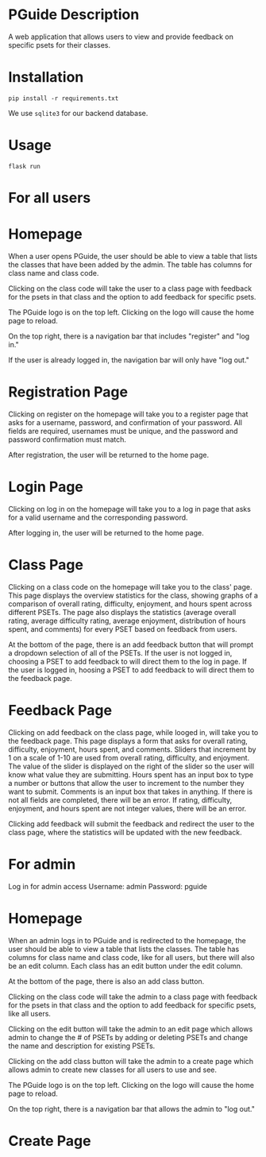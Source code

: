 # PGuide Description
A web application that allows users to view and provide feedback on specific psets for their classes.

# Installation
```
pip install -r requirements.txt
```

We use `sqlite3` for our backend database.

# Usage
```
flask run
```

# For all users

# Homepage
When a user opens PGuide, the user should be able to view a table that lists the classes that have been added by the admin. The table has columns for class name and class code.

Clicking on the class code will take the user to a class page with feedback for the psets in that class and the option to add feedback for specific psets.

The PGuide logo is on the top left. Clicking on the logo will cause the home page to reload.

On the top right, there is a navigation bar that includes "register" and "log in."

If the user is already logged in, the navigation bar will only have "log out."

# Registration Page
Clicking on register on the homepage will take you to a register page that asks for a username, password, and confirmation of your password. All fields are required, usernames must be unique, and the password and password confirmation must match.

After registration, the user will be returned to the home page.

# Login Page
Clicking on log in on the homepage will take you to a log in page that asks for a valid username and the corresponding password.

After logging in, the user will be returned to the home page.

# Class Page
Clicking on a class code on the homepage will take you to the class' page. This page displays the overview statistics for the class, showing graphs of a comparison of overall rating, difficulty, enjoyment, and hours spent across different PSETs. The page also displays the statistics (average overall rating, average difficulty rating, average enjoyment, distribution of hours spent, and comments) for every PSET based on feedback from users.

At the bottom of the page, there is an add feedback button that will prompt a dropdown selection of all of the PSETs. If the user is not logged in, choosing a PSET to add feedback to will direct them to the log in page. If the user is logged in, hoosing a PSET to add feedback to will direct them to the feedback page.

# Feedback Page
Clicking on add feedback on the class page, while looged in, will take you to the feedback page. This page displays a form that asks for overall rating, difficulty, enjoyment, hours spent, and comments. Sliders that increment by 1 on a scale of 1-10 are used from overall rating, difficulty, and enjoyment. The value of the slider is displayed on the right of the slider so the user will know what value they are submitting. Hours spent has an input box to type a number or buttons that allow the user to increment to the number they want to submit. Comments is an input box that takes in anything. If there is not all fields are completed, there will be an error. If rating, difficulty, enjoyment, and hours spent are not integer values, there will be an error.

Clicking add feedback will submit the feedback and redirect the user to the class page, where the statistics will be updated with the new feedback.

# For admin
Log in for admin access
Username: admin
Password: pguide

# Homepage
When an admin logs in to PGuide and is redirected to the homepage, the user should be able to view a table that lists the classes. The table has columns for class name and class code, like for all users, but there will also be an edit column. Each class has an edit button under the edit column.

At the bottom of the page, there is also an add class button.

Clicking on the class code will take the admin to a class page with feedback for the psets in that class and the option to add feedback for specific psets, like all users.

Clicking on the edit button will take the admin to an edit page which allows admin to change the # of PSETs by adding or deleting PSETs and change the name and description for existing PSETs.

Clicking on the add class button will take the admin to a create page which allows admin to create new classes for all users to use and see.

The PGuide logo is on the top left. Clicking on the logo will cause the home page to reload.

On the top right, there is a navigation bar that allows the admin to "log out."

# Create Page